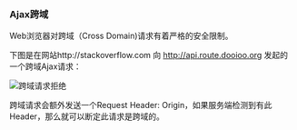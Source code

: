 ### Ajax跨域
Web浏览器对跨域（Cross Domain)请求有着严格的安全限制。  

下图是在网站http://stackoverflow.com 向 http://api.route.dooioo.org 发起的一个跨域Ajax请求：


![跨域请求拒绝]({{book.imagePath}}/parts/chapter1/images/crossdomain-denied.png)

跨域请求会额外发送一个Request Header: Origin，如果服务端检测到有此Header，那么就可以断定此请求是跨域的。
